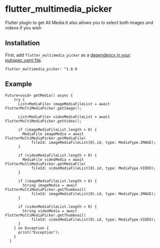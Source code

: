 # flutter_multimedia_picker
Flutter plugin to get All Media.It also allows you to select both images and videos if you wish

## Installation

First, add `flutter_multimedia_picker` as a [dependency in your pubspec.yaml file](https://flutter.io/platform-plugins/).

```
flutter_multimedia_picker: ^1.0.0
```

## Example
```
Future<void> getMedia() async {
    try {
      List<MediaFile> imageMediaFileList = await FlutterMultiMediaPicker.getImage();

      List<MediaFile> videoMediaFileList = await FlutterMultiMediaPicker.getVideo();

      if (imageMediaFileList.length > 0) {
        MediaFile imageMedia = await FlutterMultiMediaPicker.getMediaFile(
            fileId: imageMediaFileList[0].id, type: MediaType.IMAGE);
      }

      if (videoMediaFileList.length > 0) {
        MediaFile videoMedia = await FlutterMultiMediaPicker.getMediaFile(
            fileId: videoMediaFileList[0].id, type: MediaType.VIDEO);
      }

      if (imageMediaFileList.length > 0) {
        String imageMedia = await FlutterMultiMediaPicker.getThumbnail(
            fileId: imageMediaFileList[0].id, type: MediaType.IMAGE);
      }

      if (videoMediaFileList.length > 0) {
        String videoMedia = await FlutterMultiMediaPicker.getThumbnail(
            fileId: videoMediaFileList[0].id, type: MediaType.VIDEO);
      }
    } on Exception {
      print("Exception");
    }
  }

```